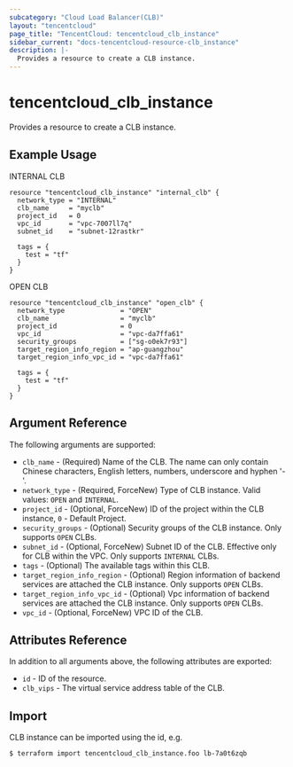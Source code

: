 ```yaml
---
subcategory: "Cloud Load Balancer(CLB)"
layout: "tencentcloud"
page_title: "TencentCloud: tencentcloud_clb_instance"
sidebar_current: "docs-tencentcloud-resource-clb_instance"
description: |-
  Provides a resource to create a CLB instance.
---
```


# tencentcloud_clb_instance

Provides a resource to create a CLB instance.

## Example Usage

INTERNAL CLB

```hcl
resource "tencentcloud_clb_instance" "internal_clb" {
  network_type = "INTERNAL"
  clb_name     = "myclb"
  project_id   = 0
  vpc_id       = "vpc-7007ll7q"
  subnet_id    = "subnet-12rastkr"

  tags = {
    test = "tf"
  }
}
```

OPEN CLB

```hcl
resource "tencentcloud_clb_instance" "open_clb" {
  network_type              = "OPEN"
  clb_name                  = "myclb"
  project_id                = 0
  vpc_id                    = "vpc-da7ffa61"
  security_groups           = ["sg-o0ek7r93"]
  target_region_info_region = "ap-guangzhou"
  target_region_info_vpc_id = "vpc-da7ffa61"

  tags = {
    test = "tf"
  }
}
```

## Argument Reference

The following arguments are supported:

* `clb_name` - (Required) Name of the CLB. The name can only contain Chinese characters, English letters, numbers, underscore and hyphen '-'.
* `network_type` - (Required, ForceNew) Type of CLB instance. Valid values: `OPEN` and `INTERNAL`.
* `project_id` - (Optional, ForceNew) ID of the project within the CLB instance, `0` - Default Project.
* `security_groups` - (Optional) Security groups of the CLB instance. Only supports `OPEN` CLBs.
* `subnet_id` - (Optional, ForceNew) Subnet ID of the CLB. Effective only for CLB within the VPC. Only supports `INTERNAL` CLBs.
* `tags` - (Optional) The available tags within this CLB.
* `target_region_info_region` - (Optional) Region information of backend services are attached the CLB instance. Only supports `OPEN` CLBs.
* `target_region_info_vpc_id` - (Optional) Vpc information of backend services are attached the CLB instance. Only supports `OPEN` CLBs.
* `vpc_id` - (Optional, ForceNew) VPC ID of the CLB.

## Attributes Reference

In addition to all arguments above, the following attributes are exported:

* `id` - ID of the resource.
* `clb_vips` - The virtual service address table of the CLB.


## Import

CLB instance can be imported using the id, e.g.

```
$ terraform import tencentcloud_clb_instance.foo lb-7a0t6zqb
```

